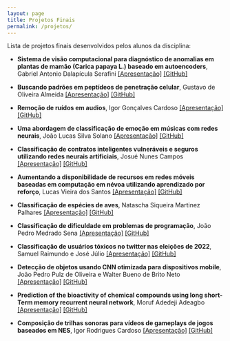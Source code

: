 ```yaml
---
layout: page
title: Projetos Finais
permalink: /projetos/
---
```


Lista de projetos finais desenvolvidos pelos alunos da disciplina:

- **Sistema de visão computacional para diagnóstico de anomalias em plantas de mamão (Carica papaya L.) baseado em autoencoders**, Gabriel Antonio Dalapícula Serafini [[Apresentação]]((https://docs.google.com/presentation/d/1FWIUwpxsZTspDWrEZzSRe6lL0sliGubD/edit?usp=sharing&ouid=104144100918915406194&rtpof=true&sd=true)) [[GitHub]](https://github.com/GgZen/Papaya_anomaly_detector/tree/main)

- **Buscando padrões em peptídeos de penetração celular**, Gustavo de Oliveira Almeida [[Apresentação]]((https://docs.google.com/presentation/d/1xYnJiEkxtcu9G7x6zDruWdRVHzz7Wwe_UbiKcqxRKgw/edit?usp=sharing)) [[GitHub]](https://github.com/goalmeida05/RNNCharLevelPeptides)

- **Remoção de ruídos em audios**, Igor Gonçalves Cardoso [[Apresentação]]((#)) [[GitHub]](https://github.com/igorgcardoso/INF721-DeepLearning-Projeto-Final)

- **Uma abordagem de classificação de emoção em músicas com redes neurais**, João Lucas Silva Solano [[Apresentação]]((https://docs.google.com/presentation/d/1bkzQOBNZDnsTuAeRIOF8YDTyFsNrm1GbC2TXUtp_SDE/edit#slide=id.gcb9a0b074_1_0)) [[GitHub]](https://github.com/joaolucassolanoufv/music-emotion-classifier/tree/main)

- **Classificação de contratos inteligentes vulneráveis e seguros utilizando redes neurais artificiais**, Josué Nunes Campos [[Apresentação]]((https://drive.google.com/file/d/1rVssJcmPsVggOa9OZkSgxyJXTzpjLR13/view?usp=sharing)) [[GitHub]](https://github.com/JnCM/smartcontract-classifier)

- **Aumentando a disponibilidade de recursos em redes móveis baseadas em computação em névoa utilizando aprendizado por reforço**, Lucas Vieira dos Santos [[Apresentação]]((https://docs.google.com/presentation/d/1Y8gpoQe_vInr43thjJrwgsMKxyF3ao6HkJenPIQBfbU/edit?usp=sharing)) [[GitHub]](https://github.com/ls-Vieira/INF721---DQN.git)

- **Classificação de espécies de aves**, Natascha Siqueira Martinez Palhares [[Apresentação]](()) [[GitHub]](https://github.com/NataschaPalhares/INF721_Projeto_Final/tree/main)

- **Classificação de dificuldade em problemas de programação**, João Pedro Medrado Sena [[Apresentação]](()) [[GitHub]](https://github.com/jpmedras/programming-problem-classifier)

- **Classificação de usuários tóxicos no twitter nas eleições de 2022**, Samuel Raimundo e José Júlio [[Apresentação]]((https://www.canva.com/design/DAF2BURR5b0/PIdD7zCI8wRgPC_VUek2xg/edit?utm_content=DAF2BURR5b0&utm_campaign=designshare&utm_medium=link2&utm_source=sharebutton)) [[GitHub]](https://github.com/SRaimundo/twitter_timeline_classification.git)

- **Detecção de objetos usando CNN otimizada para dispositivos mobile**, João Pedro Pulz de Oliveira e Walter Bueno de Brito Neto [[Apresentação]]((https://docs.google.com/presentation/d/1qqYvfh5RtptO9N7M64qwkkEddiEn787arFBAeBnUPXg/edit?usp=sharing)) [[GitHub]](https://github.com/johnpolsh/inf721-tpfinal)

- **Prediction of the bioactivity of chemical compounds using long short-Term memory recurrent neural network**, Moruf Adedeji Adeagbo [[Apresentação]]((https://docs.google.com/presentation/d/1Mmap2KoCQYMe5zE7HoL0-xnjst3Cnugw/edit?usp=drive_link&ouid=113477457689661941195&rtpof=true&sd=true)) [[GitHub]](https://github.com/djangotraining/bioactive-prediction)

- **Composição de trilhas sonoras para vídeos de gameplays de jogos baseados em NES**, Igor Rodrigues Cardoso [[Apresentação]]((https://drive.google.com/file/d/1tGp3reVVzX6kpV3F8bFd2Ou4YJL2MRAf/view?usp=sharing)) [[GitHub]](https://github.com/cardoso-data-science/nesmvdb-bl)